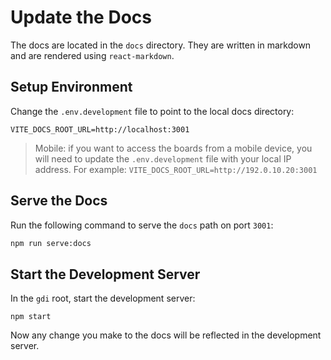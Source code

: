 # Update the Docs

The docs are located in the `docs` directory. They are written in markdown and are rendered using `react-markdown`.

## Setup Environment

Change the `.env.development` file to point to the local docs directory:

```
VITE_DOCS_ROOT_URL=http://localhost:3001
```

> Mobile: if you want to access the boards from a mobile device, you will need to update the `.env.development` file with your local IP address. For example: `VITE_DOCS_ROOT_URL=http://192.0.10.20:3001`

## Serve the Docs

Run the following command to serve the `docs` path on port `3001`:

```bash
npm run serve:docs
```

## Start the Development Server

In the `gdi` root, start the development server:

```
npm start
```

Now any change you make to the docs will be reflected in the development server.

